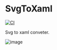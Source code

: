 # SvgToXaml

[![CI](https://github.com/wieslawsoltes/SvgToXaml/actions/workflows/build.yml/badge.svg)](https://github.com/wieslawsoltes/SvgToXaml/actions/workflows/build.yml)

Svg to xaml conveter.

![image](https://user-images.githubusercontent.com/2297442/128561169-d7746be2-2c8a-490e-a9cd-854a58360903.png)
